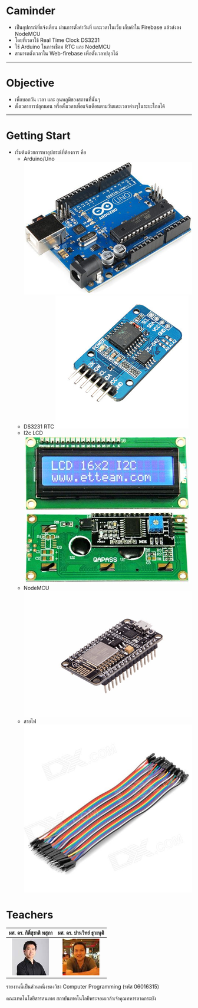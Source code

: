 
# Caminder
  - เป็นอุปกรณ์ที่แจ้งเตือน ผ่านการตั้งค่าวันที่ และเวลาในเว็บ เก็บค่าใน Firebase แล้วส่งลง NodeMCU
  - โดยที่เวลาใช้ Real Time Clock DS3231
  - ใช้ Arduino ในการเชื่อม RTC และ NodeMCU
  - สามารถตั้งเวลาใน Web-firebase เพื่อตั้งเวลาปลุกได้
  ---
# Objective
  - เพื่อบอกวัน เวลา และ อุนหภูมิของสถานที่นั้นๆ
  - ตั้งเวลาการปลุกนอน หรือตั้งเวลาเพื่อแจ้งเตือนตามวันและเวลาต่างๆในระยะไกลได้
  ---
# Getting Start
  - เริ่มต้นด้วยการหาอุปกรณ์ที่ต้องการ คือ
     - Arduino/Uno ![](/Resources/Arduino_1.jpg)
     - DS3231 RTC ![](/Resources/ds3231.jpg)
     - I2c LCD ![](/Resources/i2c_lcd.jpg)
     - NodeMCU ![](/Resources/NodeMCU.jpg)
     - สายไฟ ![](/Resources/wire.jpg)
# Teachers
|ผศ. ดร. กิติ์สุชาติ พสุภา|ผศ. ดร. ปานวิทย์ ธุวะนุติ|
|:-:|:-:|
|![](/Resources/T.Oong.png)|![](/Resources/T.Panwit.png)|

รายงานนี้เป็นส่วนหนึ่งของวิชา Computer Programming (รหัส 06016315)

คณะเทคโนโลยีสารสนเทศ สถาบันเทคโนโลยีพระจอมเกล้าเจ้าคุณทหารลาดกระบัง
